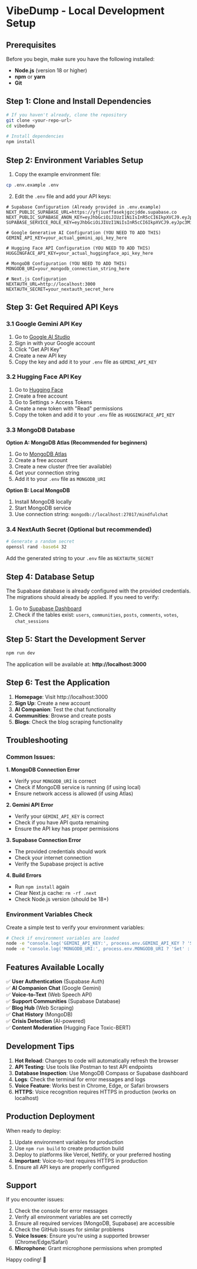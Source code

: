 # VibeDump - Local Development Setup

## Prerequisites

Before you begin, make sure you have the following installed:

- **Node.js** (version 18 or higher)
- **npm** or **yarn**
- **Git**

## Step 1: Clone and Install Dependencies

```bash
# If you haven't already, clone the repository
git clone <your-repo-url>
cd vibedump

# Install dependencies
npm install
```

## Step 2: Environment Variables Setup

1. Copy the example environment file:
```bash
cp .env.example .env
```

2. Edit the `.env` file and add your API keys:

```env
# Supabase Configuration (Already provided in .env.example)
NEXT_PUBLIC_SUPABASE_URL=https://yfjiuxffasekjgzcjdde.supabase.co
NEXT_PUBLIC_SUPABASE_ANON_KEY=eyJhbGciOiJIUzI1NiIsInR5cCI6IkpXVCJ9.eyJpc3MiOiJzdXBhYmFzZSIsInJlZiI6Inlmaml1eGZmYXNla2pnemNqZGRlIiwicm9sZSI6ImFub24iLCJpYXQiOjE3NTIyNTkzNTIsImV4cCI6MjA2NzgzNTM1Mn0.4oZBAtiRHOueuFflFebXUH_A7bX2DtyUqPP25UiWd4E
SUPABASE_SERVICE_ROLE_KEY=eyJhbGciOiJIUzI1NiIsInR5cCI6IkpXVCJ9.eyJpc3MiOiJzdXBhYmFzZSIsInJlZiI6Inlmaml1eGZmYXNla2pnemNqZGRlIiwicm9sZSI6InNlcnZpY2Vfcm9sZSIsImlhdCI6MTc1MjI1OTM1MiwiZXhwIjoyMDY3ODM1MzUyfQ.LRgFFFadCmDZcu_KHdcH_Okb0nyJhw68aNcObdAQftk

# Google Generative AI Configuration (YOU NEED TO ADD THIS)
GEMINI_API_KEY=your_actual_gemini_api_key_here

# Hugging Face API Configuration (YOU NEED TO ADD THIS)
HUGGINGFACE_API_KEY=your_actual_huggingface_api_key_here

# MongoDB Configuration (YOU NEED TO ADD THIS)
MONGODB_URI=your_mongodb_connection_string_here

# Next.js Configuration
NEXTAUTH_URL=http://localhost:3000
NEXTAUTH_SECRET=your_nextauth_secret_here
```

## Step 3: Get Required API Keys

### 3.1 Google Gemini API Key

1. Go to [Google AI Studio](https://aistudio.google.com/)
2. Sign in with your Google account
3. Click "Get API Key" 
4. Create a new API key
5. Copy the key and add it to your `.env` file as `GEMINI_API_KEY`

### 3.2 Hugging Face API Key

1. Go to [Hugging Face](https://huggingface.co/)
2. Create a free account
3. Go to Settings > Access Tokens
4. Create a new token with "Read" permissions
5. Copy the token and add it to your `.env` file as `HUGGINGFACE_API_KEY`

### 3.3 MongoDB Database

**Option A: MongoDB Atlas (Recommended for beginners)**
1. Go to [MongoDB Atlas](https://www.mongodb.com/atlas)
2. Create a free account
3. Create a new cluster (free tier available)
4. Get your connection string
5. Add it to your `.env` file as `MONGODB_URI`

**Option B: Local MongoDB**
1. Install MongoDB locally
2. Start MongoDB service
3. Use connection string: `mongodb://localhost:27017/mindfulchat`

### 3.4 NextAuth Secret (Optional but recommended)
```bash
# Generate a random secret
openssl rand -base64 32
```
Add the generated string to your `.env` file as `NEXTAUTH_SECRET`

## Step 4: Database Setup

The Supabase database is already configured with the provided credentials. The migrations should already be applied. If you need to verify:

1. Go to [Supabase Dashboard](https://supabase.com/dashboard)
2. Check if the tables exist: `users`, `communities`, `posts`, `comments`, `votes`, `chat_sessions`

## Step 5: Start the Development Server

```bash
npm run dev
```

The application will be available at: **http://localhost:3000**

## Step 6: Test the Application

1. **Homepage**: Visit http://localhost:3000
2. **Sign Up**: Create a new account
3. **AI Companion**: Test the chat functionality
4. **Communities**: Browse and create posts
5. **Blogs**: Check the blog scraping functionality

## Troubleshooting

### Common Issues:

**1. MongoDB Connection Error**
- Verify your `MONGODB_URI` is correct
- Check if MongoDB service is running (if using local)
- Ensure network access is allowed (if using Atlas)

**2. Gemini API Error**
- Verify your `GEMINI_API_KEY` is correct
- Check if you have API quota remaining
- Ensure the API key has proper permissions

**3. Supabase Connection Error**
- The provided credentials should work
- Check your internet connection
- Verify the Supabase project is active

**4. Build Errors**
- Run `npm install` again
- Clear Next.js cache: `rm -rf .next`
- Check Node.js version (should be 18+)

### Environment Variables Check

Create a simple test to verify your environment variables:

```bash
# Check if environment variables are loaded
node -e "console.log('GEMINI_API_KEY:', process.env.GEMINI_API_KEY ? 'Set' : 'Missing')"
node -e "console.log('MONGODB_URI:', process.env.MONGODB_URI ? 'Set' : 'Missing')"
```

## Features Available Locally

✅ **User Authentication** (Supabase Auth)  
✅ **AI Companion Chat** (Google Gemini)  
✅ **Voice-to-Text** (Web Speech API)  
✅ **Support Communities** (Supabase Database)  
✅ **Blog Hub** (Web Scraping)  
✅ **Chat History** (MongoDB)  
✅ **Crisis Detection** (AI-powered)  
✅ **Content Moderation** (Hugging Face Toxic-BERT)  

## Development Tips

1. **Hot Reload**: Changes to code will automatically refresh the browser
2. **API Testing**: Use tools like Postman to test API endpoints
3. **Database Inspection**: Use MongoDB Compass or Supabase dashboard
4. **Logs**: Check the terminal for error messages and logs
5. **Voice Feature**: Works best in Chrome, Edge, or Safari browsers
6. **HTTPS**: Voice recognition requires HTTPS in production (works on localhost)

## Production Deployment

When ready to deploy:
1. Update environment variables for production
2. Use `npm run build` to create production build
3. Deploy to platforms like Vercel, Netlify, or your preferred hosting
4. **Important**: Voice-to-text requires HTTPS in production
5. Ensure all API keys are properly configured

## Support

If you encounter issues:
1. Check the console for error messages
2. Verify all environment variables are set correctly
3. Ensure all required services (MongoDB, Supabase) are accessible
4. Check the GitHub issues for similar problems
5. **Voice Issues**: Ensure you're using a supported browser (Chrome/Edge/Safari)
6. **Microphone**: Grant microphone permissions when prompted

Happy coding! 🚀